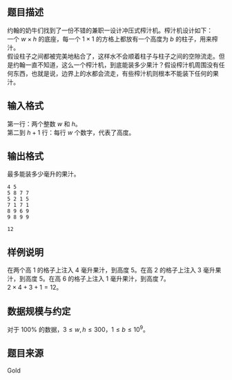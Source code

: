 ## 题目描述
约翰的奶牛们找到了一份不错的兼职一设计冲压式榨汁机。榨汁机设计如下：  
一个 $w \times h$ 的底座，每一个 $1 \times 1$ 的方格上都放有一个高度为 $b$ 的柱子，用来榨汁。  
假设柱子之间都被完美地粘合了，这样水不会顺着柱子与柱子之间的空隙流走。但是约翰一直不知道，这么一个榨汁机，到底能装多少果汁？假设榨汁机周围没有任何东西，也就是说，边界上的水都会流走，有些榨汁机则根本不能装下任何的果汁。
## 输入格式
第一行：两个整数 $w$ 和 $h$。  
第二到 $h+1$ 行：每行 $w$ 个数字，代表了高度。
## 输出格式
最多能装多少毫升的果汁。
```input1
4 5
5 8 7 7
5 2 1 5
7 1 7 1
8 9 6 9
9 8 9 9
```
```output1
12
```
## 样例说明
在两个高 $1$ 的格子上注入 $4$ 毫升果汁，到高度 $5$。在高 $2$ 的格子上注入 $3$ 毫升果汁，到高度 $5$。在高 $6$ 的格子上注入 $1$ 毫升果汁，到高度 $7$。  
$2×4+3+1= 12$。
## 数据规模与约定
对于 $100\%$ 的数据，$3 \leq w,h \leq 300$，$1 \leq b \leq 10^9$。
## 题目来源
Gold